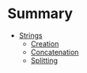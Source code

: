 # Summary

* [Strings](strings/README.md)
    * [Creation](strings/create.md)
    * [Concatenation](strings/concat.md)
    * [Splitting](strings/split.md)

